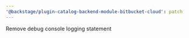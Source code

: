 ```yaml
---
'@backstage/plugin-catalog-backend-module-bitbucket-cloud': patch
---
```


Remove debug console logging statement
